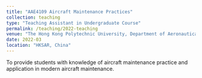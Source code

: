 ```yaml
---
title: "AAE4109 Aircraft Maintenance Practices"
collection: teaching
type: "Teaching Assistant in Undergraduate Course"
permalink: /teaching/2022-teaching
venue: "The Hong Kong Polytechnic University, Department of Aeronautical and Aviation Engineering"
date: 2022-03
location: "HKSAR, China"
---
```


To provide students with knowledge of aircraft maintenance practice and application in modern aircraft maintenance. 
